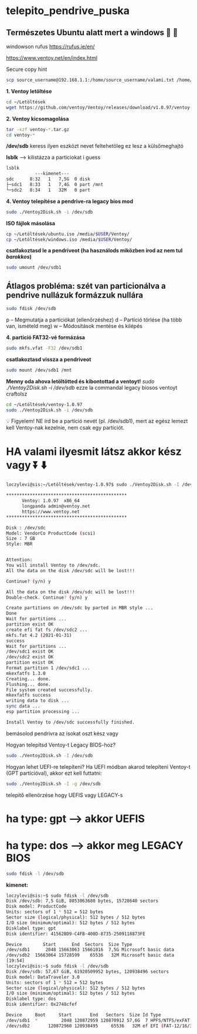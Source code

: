 # telepito_pendrive_puska

## Természetes Ubuntu alatt mert a windows :triumph: :shit:

windowson rufus
https://rufus.ie/en/


https://www.ventoy.net/en/index.html

Secure copy hint
```bash
scp source_username@192.168.1.1:/home/source_username/valami.txt /home/destination_username
```

__1. Ventoy letöltése__
```bash
cd ~/Letöltések
wget https://github.com/ventoy/Ventoy/releases/download/v1.0.97/ventoy-1.0.97-linux.tar.gz
```

__2. Ventoy kicsomagolása__

```bash
tar -xzf ventoy-*.tar.gz
cd ventoy-*
```

__/dev/sdb__ keress ilyen eszközt nevet feltehetöleg ez lesz a külsőmeghajtó

__lsblk__ --> kilistázza a particiokat i guess

```bash
lsblk
           ---kimenet---
sdc      8:32   1   7,5G  0 disk  
├─sdc1   8:33   1   7,4G  0 part /mnt
└─sdc2   8:34   1   32M   0 part 
```

__4. Ventoy telepítése a pendrive-ra legacy bios mod__
```bash
sudo ./Ventoy2Disk.sh -i /dev/sdb
```

__ISO fájlok másolása__

```bash
cp ~/Letöltések/ubuntu.iso /media/$USER/Ventoy/
cp ~/Letöltések/windows.iso /media/$USER/Ventoy/
```

__csatlakoztasd le a pendriveot (ha használods miközben irod az nem tul *barokkos*)__
```bash
sudo umount /dev/sdb1
```

## Átlagos probléma: szét van particionálva a pendrive nullázuk formázzuk nullára

```bash
sudo fdisk /dev/sdb
```

p – Megmutatja a partíciókat (ellenőrzéshez)
d – Partíció törlése (ha több van, ismételd meg)
w – Módosítások mentése és kilépés

__4. partició FAT32-vé formázása__

```bash
sudo mkfs.vfat -F32 /dev/sdb1
```


__csatlakoztasd vissza a pendriveot__

```bash
sudo mount /dev/sdb1 /mnt
```

__Menny oda ahova letöltötted és kibontottad a ventoyt!__
*sudo ./Ventoy2Disk.sh -i /dev/sdb* ezze la commandal legacy biosos ventoyt craftolsz

```bash
cd ~/Letöltések/ventoy-1.0.97
sudo ./Ventoy2Disk.sh -i /dev/sdb
```
:bulb: Figyelem!
NE írd be a partíció nevét (pl. /dev/sdb1), mert az egész lemezt kell Ventoy-nak kezelnie, nem csak egy partíciót.

# HA valami ilyesmit látsz akkor kész vagy :arrow_double_down: :arrow_down:
```bash
loczylevi@sis:~/Letöltések/ventoy-1.0.97$ sudo ./Ventoy2Disk.sh -I /dev/sdc

**********************************************
      Ventoy: 1.0.97  x86_64
      longpanda admin@ventoy.net
      https://www.ventoy.net
**********************************************

Disk : /dev/sdc
Model: VendorCo ProductCode (scsi)
Size : 7 GB
Style: MBR


Attention:
You will install Ventoy to /dev/sdc.
All the data on the disk /dev/sdc will be lost!!!

Continue? (y/n) y

All the data on the disk /dev/sdc will be lost!!!
Double-check. Continue? (y/n) y

Create partitions on /dev/sdc by parted in MBR style ...
Done
Wait for partitions ...
partition exist OK
create efi fat fs /dev/sdc2 ...
mkfs.fat 4.2 (2021-01-31)
success
Wait for partitions ...
/dev/sdc1 exist OK
/dev/sdc2 exist OK
partition exist OK
Format partition 1 /dev/sdc1 ...
mkexfatfs 1.3.0
Creating... done.
Flushing... done.
File system created successfully.
mkexfatfs success
writing data to disk ...
sync data ...
esp partition processing ...

Install Ventoy to /dev/sdc successfully finished.
```

bemásolod pendrivra az isokat oszt kész vagy


Hogyan telepítsd Ventoy-t Legacy BIOS-hoz?

```bash
sudo ./Ventoy2Disk.sh -I /dev/sdb
```

Hogyan lehet UEFI-re telepíteni?
Ha UEFI módban akarod telepíteni Ventoy-t (GPT partícióval), akkor ezt kell futtatni:

```bash
sudo ./Ventoy2Disk.sh -I -g /dev/sdb
```

telepitő ellenörzése hogy UEFIS vagy LEGACY-s

# ha type: gpt --> akkor UEFIS
# ha type: dos --> akkor meg LEGACY BIOS

```bash
sudo fdisk -l /dev/sdb
```
__kimenet:__
```bash
loczylevi@sis:~$ sudo fdisk -l /dev/sdb
Disk /dev/sdb: 7,5 GiB, 8053063680 bytes, 15728640 sectors
Disk model: ProductCode
Units: sectors of 1 * 512 = 512 bytes
Sector size (logical/physical): 512 bytes / 512 bytes
I/O size (minimum/optimal): 512 bytes / 512 bytes
Disklabel type: gpt
Disk identifier: 41562BD9-C4FB-400D-8735-2509118873FE

Device        Start      End  Sectors  Size Type
/dev/sdb1      2048 15663063 15661016  7,5G Microsoft basic data
/dev/sdb2  15663064 15728599    65536   32M Microsoft basic data
[19:54]
loczylevi@sis:~$ sudo fdisk -l /dev/sdb
Disk /dev/sdb: 57,67 GiB, 61920509952 bytes, 120938496 sectors
Disk model: DataTraveler 3.0
Units: sectors of 1 * 512 = 512 bytes
Sector size (logical/physical): 512 bytes / 512 bytes
I/O size (minimum/optimal): 512 bytes / 512 bytes
Disklabel type: dos
Disk identifier: 0x2748cfef

Device     Boot     Start       End   Sectors  Size Id Type
/dev/sdb1  *         2048 120872959 120870912 57,6G  7 HPFS/NTFS/exFAT
/dev/sdb2       120872960 120938495     65536   32M ef EFI (FAT-12/16/32)
```
